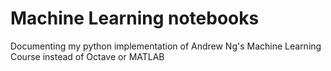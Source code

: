 # Machine Learning notebooks

Documenting my python implementation of Andrew Ng's Machine Learning Course instead of Octave or MATLAB
